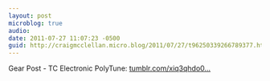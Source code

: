 ```yaml
---
layout: post
microblog: true
audio: 
date: 2011-07-27 11:07:23 -0500
guid: http://craigmcclellan.micro.blog/2011/07/27/t96250339266789377.html
---
```

Gear Post - TC Electronic PolyTune: [tumblr.com/xiq3qhdo0...](http://tumblr.com/xiq3qhdo0l)
